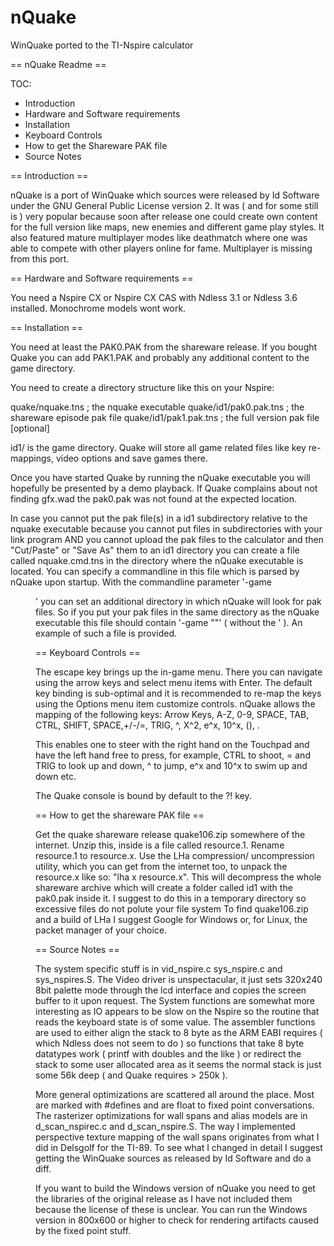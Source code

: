 # nQuake

WinQuake ported to the TI-Nspire calculator

== nQuake Readme ==

TOC:
- Introduction
- Hardware and Software requirements
- Installation
- Keyboard Controls
- How to get the Shareware PAK file
- Source Notes


== Introduction ==

nQuake is a port of WinQuake which sources were released by
Id Software under the GNU General Public License version 2.
It was ( and for some still is ) very popular because soon
after release one could create own content for the full
version like maps, new enemies and different game play
styles. It also featured mature multiplayer modes like
deathmatch where one was able to compete with other players
online for fame. Multiplayer is missing from this port.


== Hardware and Software requirements ==

You need a Nspire CX or Nspire CX CAS with Ndless 3.1 or
Ndless 3.6 installed. Monochrome models wont work.


== Installation ==

You need at least the PAK0.PAK from the shareware release.
If you bought Quake you can add PAK1.PAK and probably any
additional content to the game directory.

You need to create a directory structure like this on
your Nspire:

quake/nquake.tns		; the nquake executable
quake/id1/pak0.pak.tns	; the shareware episode pak file
quake/id1/pak1.pak.tns	; the full version pak file [optional]

id1/ is the game directory. Quake will store all game related
files like key re-mappings, video options and save games
there.

Once you have started Quake by running the nQuake executable
you will hopefully be presented by a demo playback. If Quake
complains about not finding gfx.wad the pak0.pak was not
found at the expected location.

In case you cannot put the pak file(s) in a id1 subdirectory
relative to the nquake executable because you cannot put files
in subdirectories with your link program AND you cannot upload
the pak files to the calculator and then "Cut/Paste" or
"Save As" them to an id1 directory you can create a file called
nquake.cmd.tns in the directory where the nQuake executable
is located. You can specify a commandline in this file which
is parsed by nQuake upon startup. With the commandline parameter
'-game <dir>' you can set an additional directory in which
nQuake will look for pak files. So if you put your pak files
in the same directory as the nQuake executable this file
should contain '-game ""' ( without the ' ). An example of
such a file is provided.


== Keyboard Controls ==

The escape key brings up the in-game menu. There you can
navigate using the arrow keys and select menu items with
Enter. The default key binding is sub-optimal and it is
recommended to re-map the keys using the Options menu item
customize controls.
nQuake allows the mapping of the following keys:
Arrow Keys, A-Z, 0-9, SPACE, TAB, CTRL, SHIFT, SPACE,+/-/=,
TRIG, ^, X^2, e^x, 10^x, (), .

This enables one to steer with the right hand on the
Touchpad and have the left hand free to press, for example,
CTRL to shoot, = and TRIG to look up and down, ^ to jump,
e^x and 10^x to swim up and down etc.

The Quake console is bound by default to the ?! key.


== How to get the shareware PAK file ==

Get the quake shareware release quake106.zip somewhere of
the internet. Unzip this, inside is a file called resource.1.
Rename resource.1 to resource.x. Use the LHa compression/
uncompression utility, which you can get from the internet
too, to unpack the resource.x like so: "lha x resource.x".
This will decompress the whole shareware archive which will
create a folder called id1 with the pak0.pak inside it. I
suggest to do this in a temporary directory so excessive
files do not polute your file system
To find quake106.zip and a build of LHa I suggest Google for
Windows or, for Linux, the packet manager of your choice.


== Source Notes ==

The system specific stuff is in vid_nspire.c sys_nspire.c
and sys_nspires.S. The Video driver is unspectacular, it
just sets 320x240 8bit palette mode through the lcd interface
and copies the screen buffer to it upon request. The System
functions are somewhat more interesting as IO appears to be
slow on the Nspire so the routine that reads the keyboard state
is of some value. The assembler functions are used to either
align the stack to 8 byte as the ARM EABI requires ( which
Ndless does not seem to do ) so functions that take 8 byte
datatypes work ( printf with doubles and the like ) or
redirect the stack to some user allocated area as it seems
the normal stack is just some 56k deep ( and Quake
requires > 250k ).

More general optimizations are scattered all around the
place. Most are marked with #defines and are float to
fixed point conversations. The rasterizer optimizations
for wall spans and alias models are in d_scan_nspirec.c
and d_scan_nspire.S. The way I implemented perspective
texture mapping of the wall spans originates from what
I did in Delsgolf for the TI-89. To see what I changed
in detail I suggest getting the WinQuake sources as
released by Id Software and do a diff.

If you want to build the Windows version of nQuake you
need to get the libraries of the original release as I
have not included them because the license of these is
unclear. You can run the Windows version in 800x600
or higher to check for rendering artifacts caused by
the fixed point stuff.